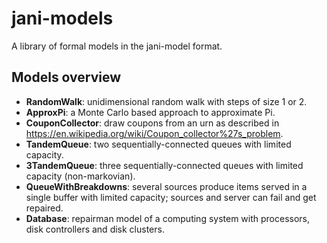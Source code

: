 # jani-models
A library of formal models in the jani-model format.

## Models overview
- **RandomWalk**: unidimensional random walk with steps of size 1 or 2.
- **ApproxPi**: a Monte Carlo based approach to approximate Pi.
- **CouponCollector**: draw coupons from an urn as described in https://en.wikipedia.org/wiki/Coupon_collector%27s_problem.
- **TandemQueue**: two sequentially-connected queues with limited capacity.
- **3TandemQueue**: three sequentially-connected queues with limited capacity
    (non-markovian).
- **QueueWithBreakdowns**: several sources produce items served in a single
    buffer with limited capacity; sources and server can fail and get repaired.
- **Database**: repairman model of a computing system with processors,
    disk controllers and disk clusters.
